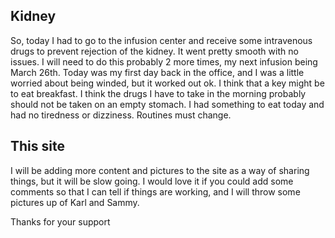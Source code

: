 ## Kidney 
So, today I had to go to the infusion center and receive some intravenous drugs to prevent rejection of the kidney.  It went pretty smooth with no issues.  I will need to do this probably 2 more times, my next infusion being March 26th.  Today was my first day back in the office, and I was a little worried about being winded, but it worked out ok.  I think that a key might be to eat breakfast.  I think the drugs I have to take in the morning probably should not be taken on an empty stomach.  I had something to eat today and had no tiredness or dizziness.  Routines must change.

## This site
I will be adding more content and pictures to the site as a way of sharing things, but it will be slow going.  I would love it if you could add some comments so that I can tell if things are working, and I will throw some pictures up of Karl and Sammy. 

Thanks for your support
